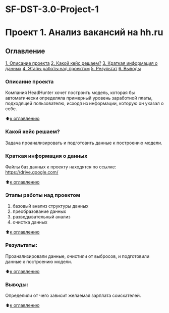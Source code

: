 # SF-DST-3.0-Project-1

# Проект 1. Анализ вакансий на hh.ru

## Оглавление  
[1. Описание проекта](https://github.com/RoBot-47/sf_dst-3.0/blob/main/DST_3.0-Project_1/README.md#описание-проекта)
[2. Какой кейс решаем?](https://github.com/RoBot-47/sf_dst-3.0/blob/main/DST_3.0-Project_1/README.md#какой-кейс-решаем)
[3. Краткая информация о данных](https://github.com/RoBot-47/sf_dst-3.0/blob/main/DST_3.0-Project_1/README.md#краткая-информация-о-данных)
[4. Этапы работы над проектом](https://github.com/RoBot-47/sf_dst-3.0/blob/main/DST_3.0-Project_1/README.md#этапы-работы-над-проектом)
[5. Результат](https://github.com/RoBot-47/sf_dst-3.0/blob/main/DST_3.0-Project_1/README.md#результаты)
[6. Выводы](https://github.com/RoBot-47/sf_dst-3.0/blob/main/DST_3.0-Project_1/README.md#выводы)

### Описание проекта    
Компания HeadHunter хочет построить модель, которая бы автоматически определяла примерный уровень заработной платы, подходящей пользователю, исходя из информации, которую он указал о себе.

:arrow_up:[к оглавлению](https://github.com/RoBot-47/sf_dst-3.0/blob/main/DST_3.0-Project_1/README.md#оглавление)


### Какой кейс решаем?    
Задача проанализировать и подготовить данные к построению модели.


### Краткая информация о данных
Файлы баз данных к проекту находятся по ссылке: https://drive.google.com/
  
:arrow_up:[к оглавлению](https://github.com/RoBot-47/sf_dst-3.0/blob/main/DST_3.0-Project_1/README.md#оглавление)


### Этапы работы над проектом  
1. базовый анализ структуры данных
2. преобразование данных
3. разведывательный анализ
4. очистка данных

:arrow_up:[к оглавлению](https://github.com/RoBot-47/sf_dst-3.0/blob/main/DST_3.0-Project_1/README.md#оглавление)


### Результаты:  
Проанализировали данные, очистили от выбросов, и подготовили данные к построению модели.

:arrow_up:[к оглавлению](https://github.com/RoBot-47/sf_dst-3.0/blob/main/DST_3.0-Project_1/README.md#оглавление)


### Выводы:  
Определили от чего зависит желаемая зарплата соискателей.

:arrow_up:[к оглавлению](https://github.com/RoBot-47/sf_dst-3.0/blob/main/DST_3.0-Project_1/README.md#оглавление)